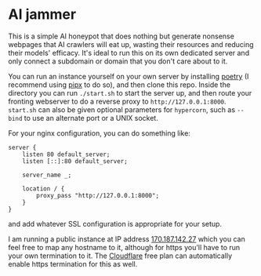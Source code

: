 # AI jammer

This is a simple AI honeypot that does nothing but generate nonsense webpages that AI crawlers will eat up, wasting their resources and reducing their models' efficacy. It's ideal to run this on its own dedicated server and only connect a subdomain or domain that you don't care about to it.

You can run an instance yourself on your own server by installing [poetry](https://python-poetry.org) (I recommend using [pipx](https://pipx.pypa.io) to do so), and then clone this repo. Inside the directory you can run `./start.sh` to start the server up, and then route your fronting webserver to do a reverse proxy to `http://127.0.0.1:8000`. `start.sh` can also be given optional parameters for `hypercorn`, such as `--bind` to use an alternate port or a UNIX socket.

For your nginx configuration, you can do something like:

```nginx
server {
    listen 80 default_server;
    listen [::]:80 default_server;

    server_name _;

    location / {
        proxy_pass "http://127.0.0.1:8000";
    }
}
```

and add whatever SSL configuration is appropriate for your setup.

I am running a public instance at IP address [170.187.142.27](http://170.187.142.27) which you can feel free to map any hostname to it, although for https you'll have to run your own termination to it. The [Cloudflare](https://cloudflare.com/) free plan can automatically enable https termination for this as well.

